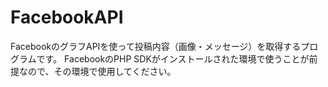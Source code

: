# FacebookAPI
FacebookのグラフAPIを使って投稿内容（画像・メッセージ）を取得するプログラムです。
FacebookのPHP SDKがインストールされた環境で使うことが前提なので、その環境で使用してください。

